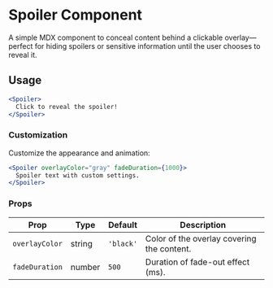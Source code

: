 # Spoiler Component

A simple MDX component to conceal content behind a clickable overlay—perfect for hiding spoilers or sensitive information until the user chooses to reveal it.

## Usage

```jsx
<Spoiler>
  Click to reveal the spoiler!
</Spoiler>
```

### Customization

Customize the appearance and animation:

```jsx
<Spoiler overlayColor="gray" fadeDuration={1000}>
  Spoiler text with custom settings.
</Spoiler>
```

### Props

| Prop           | Type   | Default   | Description                             |
|----------------|--------|-----------|-----------------------------------------|
| `overlayColor` | string | `'black'` | Color of the overlay covering the content. |
| `fadeDuration` | number | `500`     | Duration of fade-out effect (ms).       |

